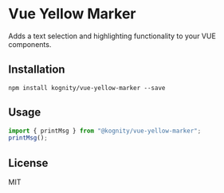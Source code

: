 # Vue Yellow Marker
Adds a text selection and highlighting functionality to your VUE components.

## Installation

```
npm install kognity/vue-yellow-marker --save
```

## Usage

```javascript
import { printMsg } from "@kognity/vue-yellow-marker";
printMsg();
```

## License

MIT